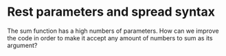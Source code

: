 # Rest parameters and spread syntax

The sum function has a high numbers of parameters. How can we improve the code in order to make it accept any amount of numbers to sum as its argument?
